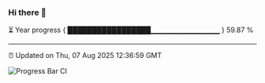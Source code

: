 ### Hi there 👋

⏳ Year progress { █████████████████▁▁▁▁▁▁▁▁▁▁▁▁▁ } 59.87 %

---

⏰ Updated on Thu, 07 Aug 2025 12:36:59 GMT

![Progress Bar CI](https://github.com/liununu/liununu/workflows/Progress%20Bar%20CI/badge.svg)
